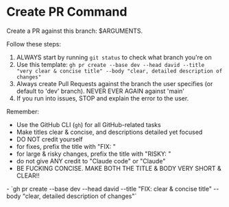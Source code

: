 # Create PR Command

Create a PR against this branch: $ARGUMENTS.

Follow these steps:
1. ALWAYS start by running `git status` to check what branch you're on
2. Use this template: `gh pr create --base dev --head david --title "very clear & concise title" --body "clear, detailed description of changes"`
3. Always create Pull Requests against the branch the user specifies (or default to 'dev' branch).
   NEVER EVER AGAIN against 'main'
4. If you run into issues, STOP and explain the error to the user.

Remember:
- Use the GitHub CLI (`gh`) for all GitHub-related tasks
- Make titles clear & concise, and descriptions detailed yet focused  
- DO NOT credit yourself
- for fixes, prefix the title with "FIX: "
- for large & risky changes, prefix the title with "RISKY: " 
- do not give ANY credit to "Claude code" or "Claude"
- BE FUCKING CONCISE. MAKE BOTH THE TITLE & BODY VERY SHORT & CLEAR!!

<example>
- `gh pr create --base dev --head david --title "FIX: clear & concise title" --body "clear, detailed description of changes"`
</example>